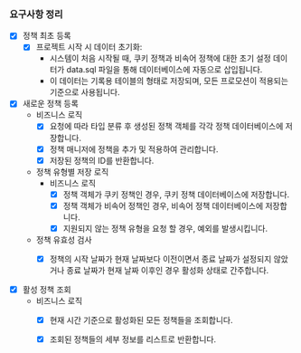 ### 요구사항 정리

- [x] 정책 최초 등록
    - [x] 프로젝트 시작 시 데이터 초기화:
        - 시스템이 처음 시작될 때, 쿠키 정책과 비속어 정책에 대한 초기 설정 데이터가 data.sql 파일을 통해 데이터베이스에 자동으로 삽입됩니다.
        - 이 데이터는 기록용 테이블의 형태로 저장되며, 모든 프로모션이 적용되는 기준으로 사용됩니다.


- [x] 새로운 정책 등록
    - 비즈니스 로직
        - [x] 요청에 따라 타입 분류 후 생성된 정책 객체를 각각 정책 데이터베이스에 저장합니다.
        - [x] 정책 매니저에 정책을 추가 및 적용하여 관리합니다.
        - [x] 저장된 정책의 ID를 반환합니다.
    - 정책 유형별 저장 로직
        - 비즈니스 로직
            - [x] 정책 객체가 쿠키 정책인 경우, 쿠키 정책 데이터베이스에 저장합니다.
            - [x] 정책 객체가 비속어 정책인 경우, 비속어 정책 데이터베이스에 저장합니다.
            - [x] 지원되지 않는 정책 유형을 요청 할 경우, 예외를 발생시킵니다.
    - 정책 유효성 검사
        - [x] 정책의 시작 날짜가 현재 날짜보다 이전이면서 종료 날짜가 설정되지 않았거나 종료 날짜가 현재 날짜 이후인 경우 활성화 상태로 간주합니다.


- [x] 활성 정책 조회
    - 비즈니스 로직
        - [x] 현재 시간 기준으로 활성화된 모든 정책들을 조회합니다.
        - [x] 조회된 정책들의 세부 정보를 리스트로 반환합니다.


    
    



    